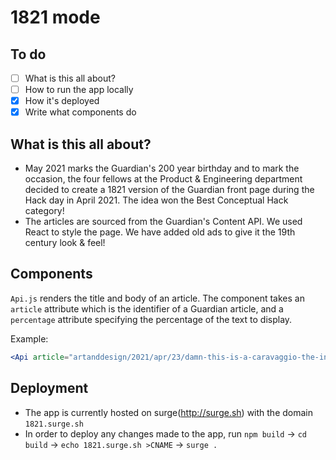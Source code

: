 # 1821 mode

## To do

- [ ] What is this all about?
- [ ] How to run the app locally
- [x] How it's deployed
- [x] Write what components do

## What is this all about?
* May 2021 marks the Guardian's 200 year birthday and to mark the occasion, the four fellows at the Product & Engineering department decided to create a 1821 version of the Guardian front page during the Hack day in April 2021. The idea won the Best Conceptual Hack category!
* The articles are sourced from the Guardian's Content API. We used React to style the page. We have added old ads to give it the 19th century look & feel!

## Components

`Api.js` renders the title and body of an article.
The component takes an `article` attribute which is the identifier of a Guardian article, and a `percentage` attribute specifying the percentage of the text to display.

Example:
```jsx
<Api article="artanddesign/2021/apr/23/damn-this-is-a-caravaggio-the-inside-story-of-an-old-master-found-in-spain" percentage="60" />
```

## Deployment 
* The app is currently hosted on surge(http://surge.sh) with the domain `1821.surge.sh`
* In order to deploy any changes made to the app, run `npm build` -> `cd build` -> `echo 1821.surge.sh >CNAME` -> `surge .`
